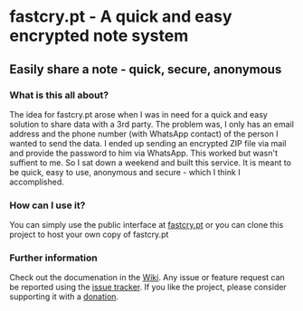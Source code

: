 # fastcry.pt - A quick and easy encrypted note system

## Easily share a note - quick, secure, anonymous

### What is this all about? ####
The idea for fastcry.pt arose when I was in need for a quick and easy solution to share data with a 3rd party. The problem was, I only has an email address and the phone number (with WhatsApp contact) of the person I wanted to send the data. I ended up sending an encrypted ZIP file via mail and provide the password to him via WhatsApp. This worked but wasn't suffient to me. So I sat down a weekend and built this service. It is meant to be quick, easy to use, anonymous and secure - which I think I accomplished.

### How can I use it? ###
You can simply use the public interface at [fastcry.pt](fastcry.pt) or you can clone this project to host your own copy of fastcry.pt

### Further information ###
Check out the documenation in the [Wiki](https://github.com/wneessen/fastcry.pt/wiki). Any issue or feature request can be reported using the [issue tracker](https://github.com/wneessen/fastcry.pt/issues). If you like the project, please consider supporting it with a [donation](https://fastcry.pt/donate).
